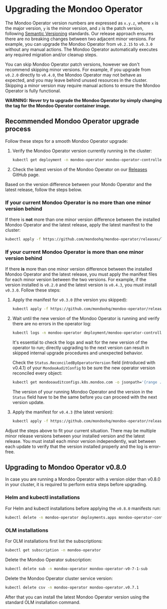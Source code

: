 # Upgrading the Mondoo Operator
The Mondoo Operator version numbers are expressed as `x.y.z`, where `x` is the major version, `y` is the minor version, and `z` is the patch version, following [Semantic Versioning](https://semver.org/) standards. Our release approach ensures there are no breaking changes between two adjacent minor versions. For example, you can upgrade the Mondoo Operator from `v0.2.15` to `v0.3.0` without any manual actions. The Mondoo Operator automatically executes any required migration and/or cleanup steps.

You can skip Mondoo Operator patch versions, however we don't recommend skipping minor versions. For example, if you upgrade from `v0.2.0` directly to `v0.4.0`, the Mondoo Operator may not behave as expected, and you may leave behind unused resources in the cluster. Skipping a minor version may require manual actions to ensure the Mondoo Operator is fully functional.

**WARNING: Never try to upgrade the Mondoo Operator by simply changing the tag for the Mondoo Operator container image.**

## Recommended Mondoo Operator upgrade process
Follow these steps for a smooth Mondoo Operator upgrade:
1. Verify the Mondoo Operator version currently running in the cluster:
    ```bash
    kubectl get deployment -n mondoo-operator mondoo-operator-controller-manager -o jsonpath='{.spec.template.spec.containers[0].image}'
    ```
2. Check the latest version of the Mondoo Operator on our [Releases](https://github.com/mondoohq/mondoo-operator/releases/latest) GitHub page.

Based on the version difference between your Mondo Operator and the latest release, follow the steps below.

### If your current Mondoo Operator is no more than one minor version behind  
If there is **not** more than one minor version difference between the installed Mondoo Operator and the latest release, apply the latest manifest to the cluster:
```bash
kubectl apply -f https://github.com/mondoohq/mondoo-operator/releases/latest/download/mondoo-operator-manifests.yaml
```

### If your current Mondoo Operator is more than one minor version behind
If there **is** more than one minor version difference between the installed Mondoo Operator and the latest release, you must apply the manifest files for each minor version between the two versions. For example, if the version installed is `v0.2.0` and the latest version is `v0.4.3`, you must install `v0.3.0`. Follow these steps:

1. Apply the manifest for `v0.3.0` (the version you skipped):
    ```bash
    kubectl apply -f https://github.com/mondoohq/mondoo-operator/releases/v0.3.0/download/mondoo-operator-manifests.yaml
    ```
2. Wait until the new version of the Mondoo Operator is running and verify there are no errors in the operator log:
    ```bash
    kubectl logs -n mondoo-operator deployment/mondoo-operator-controller-manager
    ```
    It's essential to check the logs and wait for the new version of the operator to run; directly upgrading to the next version can result in skipped internal upgrade procedures and unexpected behavior.

    Check the `Status.ReconciledByOperatorVersion` field (introduced with v0.4.1)  of your `MondooAuditConfig` to be sure the new operator version reconciled every object:
    ```bash
    kubectl get mondooauditconfigs.k8s.mondoo.com -o jsonpath='{range .items[*]}{.status.reconciledByOperatorVersion}{"\n"}{end}' -A | uniq
    ```
    The version of your running Mondoo Operator and the version in the `Status` field have to be the same before you can proceed with the next version update.

3. Apply the manifest for `v0.4.3` (the latest version):
    ```bash
    kubectl apply -f https://github.com/mondoohq/mondoo-operator/releases/latest/download/mondoo-operator-manifests.yaml
    ```
Adjust the steps above to fit your current situation. There may be multiple minor release versions between your installed version and the latest release. You must install each minor version independently, wait between each update to verify that the version installed properly and the log is error-free.

## Upgrading to Mondoo Operator v0.8.0
In case you are running a Mondoo Operator with a version older than v0.8.0 in your cluster, it is required to perform extra steps before upgrading.

### Helm and kubectl installations
For Helm and kubectl installations before applying the `v0.8.0` manifests run:
```bash
kubectl delete -n mondoo-operator deployments.apps mondoo-operator-controller-manager
```

### OLM installations
For OLM installations first list the subscriptions:
```bash
kubectl get subscription -n mondoo-operator
```

Delete the Mondoo Operator subscription:
```bash
kubectl delete sub -n mondoo-operator mondoo-operator-v0-7-1-sub  
```

Delete the Mondoo Operator cluster service version:
```bash
kubectl delete csv -n mondoo-operator mondoo-operator.v0.7.1
```

After that you can install the latest Mondoo Operator version using the standard OLM installation command.
